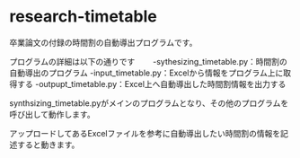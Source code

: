 # research-timetable
卒業論文の付録の時間割の自動導出プログラムです。

プログラムの詳細は以下の通りです　　
-sythesizing_timetable.py：時間割の自動導出のプログラム
-input_timetable.py：Excelから情報をプログラム上に取得する
-outpupt_timetable.py：Excel上へ自動導出した時間割情報を出力する


synthsizing_timetable.pyがメインのプログラムとなり、その他のプログラムを呼び出して動作します。

アップロードしてあるExcelファイルを参考に自動導出したい時間割の情報を記述すると動きます。
